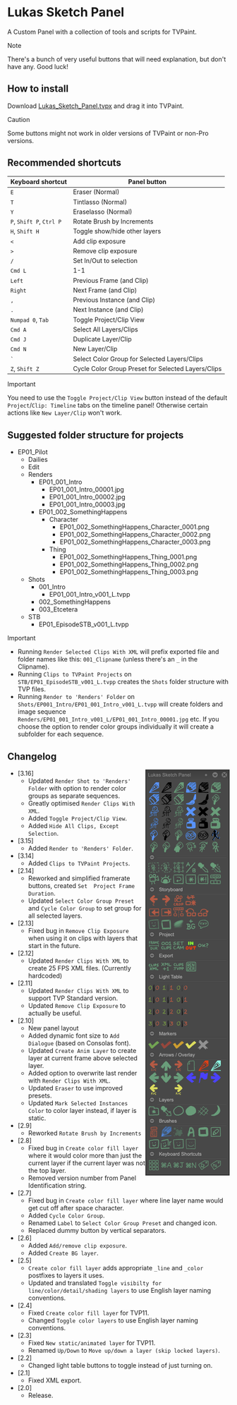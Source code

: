 # Lukas Sketch Panel
A Custom Panel with a collection of tools and scripts for TVPaint.
> [!NOTE]
> There's a bunch of very useful buttons that will need explanation, but don't have any. Good luck!
## How to install
Download [Lukas_Sketch_Panel.tvpx](panels/Lukas_Sketch_Panel.tvpx?raw=1) and drag it into TVPaint.
> [!CAUTION]
> Some buttons might not work in older versions of TVPaint or non-Pro versions.
## Recommended shortcuts
Keyboard shortcut | Panel button
--- | ---
`E` | Eraser (Normal)
`T`| Tintlasso (Normal)
`Y`| Eraselasso (Normal)
`P`, `Shift P`, `Ctrl P` | Rotate Brush by Increments
`H`, `Shift H` | Toggle show/hide other layers
`<` | Add clip exposure
`>` | Remove clip exposure
`/`| Set In/Out to selection
`Cmd L` | 1-1
`Left` | Previous Frame (and Clip)
`Right` | Next Frame (and Clip)
`,` | Previous Instance (and Clip)
`.` | Next Instance (and Clip)
`Numpad 0`, `Tab` | Toggle Project/Clip View
`Cmd A` | Select All Layers/Clips
`Cmd J` | Duplicate Layer/Clip
`Cmd N` | New Layer/Clip
`` ` ``| Select Color Group for Selected Layers/Clips
`Z`, `Shift Z`| Cycle Color Group Preset for Selected Layers/Clips
> [!IMPORTANT]
> You need to use the `Toggle Project/Clip View` button instead of the default `Project`/`Clip: Timeline` tabs on the timeline panel! Otherwise certain actions like `New Layer/Clip` won't work.
## Suggested folder structure for projects
- EP01_Pilot
  - Dailies
  - Edit
  - Renders
    - EP01_001_Intro
      - EP01_001_Intro_00001.jpg
      - EP01_001_Intro_00002.jpg
      - EP01_001_Intro_00003.jpg
    - EP01_002_SomethingHappens
      - Character
        - EP01_002_SomethingHappens_Character_0001.png
        - EP01_002_SomethingHappens_Character_0002.png
        - EP01_002_SomethingHappens_Character_0003.png
      - Thing
        - EP01_002_SomethingHappens_Thing_0001.png
        - EP01_002_SomethingHappens_Thing_0002.png
        - EP01_002_SomethingHappens_Thing_0003.png
  - Shots
    - 001_Intro
      - EP01_001_Intro_v001_L.tvpp
    - 002_SomethingHappens
    - 003_Etcetera
  - STB
    - EP01_EpisodeSTB_v001_L.tvpp
> [!IMPORTANT]
> - Running `Render Selected Clips With XML` will prefix exported file and folder names like this: `001_Clipname` (unless there's an `_` in the Clipname).
> - Running `Clips to TVPaint Projects` on `STB/EP01_EpisodeSTB_v001_L.tvpp` creates the `Shots` folder structure with TVP files.
> - Running `Render to 'Renders' Folder` on `Shots/EP001_Intro/EP01_001_Intro_v001_L.tvpp` will create folders and image sequence `Renders/EP01_001_Intro_v001_L/EP01_001_Intro_00001.jpg` etc. If you choose the option to render color groups individually it will create a subfolder for each sequence.
## Changelog
<img align="right" src="screenshot.png">

- [3.16]
  - Updated `Render Shot to 'Renders' Folder` with option to render color groups as separate sequences.
  - Greatly optimised `Render Clips With XML`.
  - Added `Toggle Project/Clip View`.
  - Added `Hide All Clips, Except Selection`.
- [3.15]
  - Added `Render to 'Renders' Folder`.
- [3.14]
  - Added `Clips to TVPaint Projects`.
- [2.14]
  - Reworked and simplified framerate buttons, created `Set  Project Frame Duration`.
  - Updated `Select Color Group Preset` and `Cycle Color Group` to set group for all selected layers.
- [2.13]
  - Fixed bug in `Remove Clip Exposure` when using it on clips with layers that start in the future.
- [2.12]
  - Updated `Render Clips With XML` to create 25 FPS XML files. (Currently hardcoded)
- [2.11]
  - Updated `Render Clips With XML` to support TVP Standard version.
  - Updated `Remove Clip Exposure` to actually be useful.
- [2.10]
  - New panel layout
  - Added dynamic font size to `Add Dialogue` (based on Consolas font).
  - Updated `Create Anim Layer` to create layer at current frame above selected layer.
  - Added option to overwrite last render with `Render Clips With XML`.
  - Updated `Eraser` to use improved presets.
  - Updated `Mark Selected Instances Color` to color layer instead, if layer is static.
- [2.9]
  - Reworked `Rotate Brush by Increments`
- [2.8]
  - Fixed bug in `Create color fill layer` where it would color more than just the current layer if the current layer was not the top layer.
  - Removed version number from Panel Identification string.
- [2.7]
  - Fixed bug in `Create color fill layer` where line layer name would get cut off after space character.
  - Added `Cycle Color Group`.
  - Renamed `Label` to `Select Color Group Preset` and changed icon.
  - Replaced dummy button by vertical separators.
- [2.6]
  - Added `Add/remove clip exposure`.
  - Added `Create BG layer`.
- [2.5]
  - `Create color fill layer` adds appropriate `_line` and `_color` postfixes to layers it uses.
  - Updated and translated `Toggle visibilty for line/color/detail/shading layers` to use English layer naming conventions.
- [2.4]
  - Fixed `Create color fill layer` for TVP11.
  - Changed `Toggle color layers` to use English layer naming conventions.
- [2.3]
  - Fixed `New static/animated layer` for TVP11.
  - Renamed `Up/Down` to `Move up/down a layer (skip locked layers)`.
- [2.2]
  - Changed light table buttons to toggle instead of just turning on.
- [2.1]
  - Fixed XML export.
- [2.0]
  - Release.
